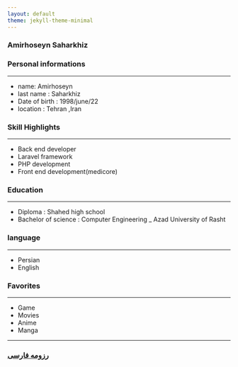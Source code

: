 ```yaml
---
layout: default
theme: jekyll-theme-minimal
---
```

### Amirhoseyn Saharkhiz


### Personal informations

---
+ name: Amirhoseyn
+ last name : Saharkhiz
+ Date of birth : 1998/june/22
+ location : Tehran ,Iran


### Skill Highlights

---
+ Back end developer
+ Laravel framework
+ PHP development
+ Front end development(medicore)


### Education

---
+ Diploma : Shahed high school
+ Bachelor of science : Computer Engineering
_ Azad University of Rasht 

### language

---
+ Persian
+ English

### Favorites

---
+ Game
+ Movies
+ Anime 
+ Manga



--- 
### [رزومه فارسی](resume-fa.md)
